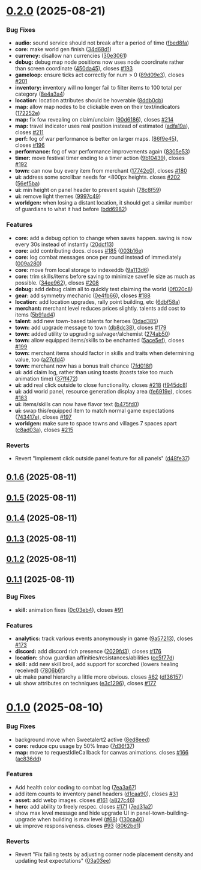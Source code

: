 # [0.2.0](https://github.com/felfhenor/glowrift-duskhall/compare/v0.1.6...v0.2.0) (2025-08-21)


### Bug Fixes

* **audio:** sound service should not break after a period of time ([fbed8fa](https://github.com/felfhenor/glowrift-duskhall/commit/fbed8fa31cbb16a7a7c20176ef186127030c5d34))
* **core:** make world gen finish ([34d68d1](https://github.com/felfhenor/glowrift-duskhall/commit/34d68d153f286234e8f31fc1f2ca33d12eb9cfbb))
* **currency:** disallow nan currencies ([30e3061](https://github.com/felfhenor/glowrift-duskhall/commit/30e30619280aecb31249ed38b494336276cf271f))
* **debug:** debug map node positions now uses node coordinate rather than screen coordinate ([450da45](https://github.com/felfhenor/glowrift-duskhall/commit/450da45b3039a1b370018b6012bd78f9105c5a47)), closes [#193](https://github.com/felfhenor/glowrift-duskhall/issues/193)
* **gameloop:** ensure ticks act correctly for num > 0 ([89d09e3](https://github.com/felfhenor/glowrift-duskhall/commit/89d09e349101cdaf0ea7210dc4aae798a2cf7875)), closes [#201](https://github.com/felfhenor/glowrift-duskhall/issues/201)
* **inventory:** inventory will no longer fail to filter items to 100 total per category ([8e4a3a4](https://github.com/felfhenor/glowrift-duskhall/commit/8e4a3a42dcf73969e2fe6ada33ab6e75b1b77e56))
* **location:** location attributes should be hoverable ([8ddb0cb](https://github.com/felfhenor/glowrift-duskhall/commit/8ddb0cb3d17fdc597c8bd6e4f7e8b3fa84e253bf))
* **map:** allow map nodes to be clickable even on their text/indicators ([172252e](https://github.com/felfhenor/glowrift-duskhall/commit/172252e6a3677a5db4437d4b3ea09804a9a4402d))
* **map:** fix fow revealing on claim/unclaim ([90d6186](https://github.com/felfhenor/glowrift-duskhall/commit/90d61867b7f99cde960e44abd85c382e750615d0)), closes [#214](https://github.com/felfhenor/glowrift-duskhall/issues/214)
* **map:** travel indicator uses real position instead of estimated ([adfa19a](https://github.com/felfhenor/glowrift-duskhall/commit/adfa19a24f9b8059b64cbc83125f560927db3ebb)), closes [#211](https://github.com/felfhenor/glowrift-duskhall/issues/211)
* **perf:** fog of war performance is better on larger maps. ([86f9e45](https://github.com/felfhenor/glowrift-duskhall/commit/86f9e455706ff469120e7fa417db085c54c26625)), closes [#196](https://github.com/felfhenor/glowrift-duskhall/issues/196)
* **performance:** fog of war performance improvements again ([8305e53](https://github.com/felfhenor/glowrift-duskhall/commit/8305e533c14d67bf07abc768e0d47bf7bf394e75))
* **timer:** move festival timer ending to a timer action ([9b10439](https://github.com/felfhenor/glowrift-duskhall/commit/9b10439f8a99cae57befcc16744c74696ac151ca)), closes [#192](https://github.com/felfhenor/glowrift-duskhall/issues/192)
* **town:** can now buy every item from merchant ([17742c0](https://github.com/felfhenor/glowrift-duskhall/commit/17742c0fe739f1348c6f370fbe896dffeeb18f23)), closes [#180](https://github.com/felfhenor/glowrift-duskhall/issues/180)
* **ui:** address some scrollbar needs for <800px heights. closes [#202](https://github.com/felfhenor/glowrift-duskhall/issues/202) ([56ef5ba](https://github.com/felfhenor/glowrift-duskhall/commit/56ef5ba52dd023b197b4c8081ee6bc3261029e58))
* **ui:** min height on panel header to prevent squish ([78c8f59](https://github.com/felfhenor/glowrift-duskhall/commit/78c8f59e3a6c5f9fcb3fcc6a8d7500d3245ced37))
* **ui:** remove light themes ([9997c49](https://github.com/felfhenor/glowrift-duskhall/commit/9997c49b0bf7ed701dd0164071a2e2c3d8164883))
* **worldgen:** when losing a distant location, it should get a similar number of guardians to what it had before ([bdd6982](https://github.com/felfhenor/glowrift-duskhall/commit/bdd6982f6af685c2435937c952b85ef8fb5292aa))


### Features

* **core:** add a debug option to change when saves happen. saving is now every 30s instead of instantly ([20dcf13](https://github.com/felfhenor/glowrift-duskhall/commit/20dcf13879c1b83dfc4b4fff5f4cf63a03cd99a5))
* **core:** add contributing docs. closes [#185](https://github.com/felfhenor/glowrift-duskhall/issues/185) ([003b16e](https://github.com/felfhenor/glowrift-duskhall/commit/003b16e34f36f2cad748f3211d0a3e6973d8f195))
* **core:** log combat messages once per round instead of immediately ([009a280](https://github.com/felfhenor/glowrift-duskhall/commit/009a280d402f45bf4e124f07b353525c77ba8a77))
* **core:** move from local storage to indexeddb ([9a113d6](https://github.com/felfhenor/glowrift-duskhall/commit/9a113d6e51f2215b56c5aa1b327d66208a00962d))
* **core:** trim skills/items before saving to minimize savefile size as much as possible. ([34ee962](https://github.com/felfhenor/glowrift-duskhall/commit/34ee9629001bba873441e3fc81fc812d4c0402ca)), closes [#208](https://github.com/felfhenor/glowrift-duskhall/issues/208)
* **debug:** add debug claim all to quickly test claiming the world ([0f020c8](https://github.com/felfhenor/glowrift-duskhall/commit/0f020c80c19ab0de7b92ca2a325289ba375a0a41))
* **gear:** add symmetry mechanic ([0e4fb66](https://github.com/felfhenor/glowrift-duskhall/commit/0e4fb663c045413d847c95f0397eae8836399c03)), closes [#188](https://github.com/felfhenor/glowrift-duskhall/issues/188)
* **location:** add location upgrades, rally point building, etc ([6dbf58a](https://github.com/felfhenor/glowrift-duskhall/commit/6dbf58a3c87ccbc2aa4d313d8d710f28901d03e5))
* **merchant:** merchant level reduces prices slightly. talents add cost to items ([5b91ad4](https://github.com/felfhenor/glowrift-duskhall/commit/5b91ad46d98f236ef8f754432c42ab16710a178c))
* **talent:** add new town-based talents for heroes ([0dad385](https://github.com/felfhenor/glowrift-duskhall/commit/0dad3857c9528804f33ee7f4b2dcef0576651af6))
* **town:** add upgrade message to town ([db8dc38](https://github.com/felfhenor/glowrift-duskhall/commit/db8dc38ae17281c03f2ade6a931bb8a151646119)), closes [#179](https://github.com/felfhenor/glowrift-duskhall/issues/179)
* **town:** added utility to upgrading salvager/alchemist ([274ab50](https://github.com/felfhenor/glowrift-duskhall/commit/274ab501862d9f896dbb7ebc4ea31f81ee6bfaf3))
* **town:** allow equipped items/skills to be enchanted ([5ace5ef](https://github.com/felfhenor/glowrift-duskhall/commit/5ace5eff83f7cbe591e124cb33bbf3f585100e2f)), closes [#199](https://github.com/felfhenor/glowrift-duskhall/issues/199)
* **town:** merchant items should factor in skills and traits when determining value, too ([a27cfd4](https://github.com/felfhenor/glowrift-duskhall/commit/a27cfd4d46a991ad47fee3d58d94d5479a720b7a))
* **town:** merchant now has a bonus trait chance ([7fd018f](https://github.com/felfhenor/glowrift-duskhall/commit/7fd018fdf3dd3ce525050156e70dd0699f146ec7))
* **ui:** add claim log, rather than using toasts (toasts take too much animation time) ([37ff472](https://github.com/felfhenor/glowrift-duskhall/commit/37ff4723a005ea5eae28b6972e5f032fd7154dbe))
* **ui:** add real click outside to close functionality. closes [#218](https://github.com/felfhenor/glowrift-duskhall/issues/218) ([f945dc8](https://github.com/felfhenor/glowrift-duskhall/commit/f945dc87ae5e77f6c6c66af0989a347957b62253))
* **ui:** add world panel, resource generation display area ([fe6919e](https://github.com/felfhenor/glowrift-duskhall/commit/fe6919ea42d320bb57398915810d01220633e403)), closes [#183](https://github.com/felfhenor/glowrift-duskhall/issues/183)
* **ui:** items/skills can now have flavor text ([b475fd0](https://github.com/felfhenor/glowrift-duskhall/commit/b475fd05507ca2043702a45fd7f8900da2e869ea))
* **ui:** swap this/equipped item to match normal game expectations ([743417e](https://github.com/felfhenor/glowrift-duskhall/commit/743417e787965fee335986ca8589470f2ae0a491)), closes [#197](https://github.com/felfhenor/glowrift-duskhall/issues/197)
* **worldgen:** make sure to space towns and villages 7 spaces apart ([c8ad03a](https://github.com/felfhenor/glowrift-duskhall/commit/c8ad03a939b55b5eb2dd6770b5b97d6e88113d91)), closes [#215](https://github.com/felfhenor/glowrift-duskhall/issues/215)


### Reverts

* Revert "Implement click outside panel feature for all panels" ([d48fe37](https://github.com/felfhenor/glowrift-duskhall/commit/d48fe3785d299499c0a4a288326bf09a1b242f8c))



## [0.1.6](https://github.com/felfhenor/glowrift-duskhall/compare/v0.1.5...v0.1.6) (2025-08-11)



## [0.1.5](https://github.com/felfhenor/glowrift-duskhall/compare/v0.1.4...v0.1.5) (2025-08-11)



## [0.1.4](https://github.com/felfhenor/glowrift-duskhall/compare/v0.1.3...v0.1.4) (2025-08-11)



## [0.1.3](https://github.com/felfhenor/glowrift-duskhall/compare/v0.1.2...v0.1.3) (2025-08-11)



## [0.1.2](https://github.com/felfhenor/glowrift-duskhall/compare/v0.1.1...v0.1.2) (2025-08-11)



## [0.1.1](https://github.com/felfhenor/glowrift-duskhall/compare/v0.1.0...v0.1.1) (2025-08-11)


### Bug Fixes

* **skill:** animation fixes ([0c03eb4](https://github.com/felfhenor/glowrift-duskhall/commit/0c03eb48788395f48c8000ffb8fd59a9a65b10b8)), closes [#91](https://github.com/felfhenor/glowrift-duskhall/issues/91)


### Features

* **analytics:** track various events anonymously in game ([9a57213](https://github.com/felfhenor/glowrift-duskhall/commit/9a572135eb97bc527b373a2c59d71453a610a174)), closes [#173](https://github.com/felfhenor/glowrift-duskhall/issues/173)
* **discord:** add discord rich presence ([2029fd3](https://github.com/felfhenor/glowrift-duskhall/commit/2029fd333293f753bcd20d4fb98cc0b91bb6583f)), closes [#176](https://github.com/felfhenor/glowrift-duskhall/issues/176)
* **location:** show guardian affinities/resistances/abilities ([cc5f77d](https://github.com/felfhenor/glowrift-duskhall/commit/cc5f77d9cf938de75ee29d2facbc9605f083d480))
* **skill:** add new skill broil, add support for scorched (lowers healing received) ([7806b6f](https://github.com/felfhenor/glowrift-duskhall/commit/7806b6fd5663b21095cf274371ff254c28321bb6))
* **ui:** make panel hierarchy a little more obvious. closes [#62](https://github.com/felfhenor/glowrift-duskhall/issues/62) ([df36157](https://github.com/felfhenor/glowrift-duskhall/commit/df36157c62be0ce3d4d4187bfef255224a8f61f6))
* **ui:** show attributes on techniques ([e3c1296](https://github.com/felfhenor/glowrift-duskhall/commit/e3c12961aa461b86ad8dbb190ee6a3bb06b937ba)), closes [#177](https://github.com/felfhenor/glowrift-duskhall/issues/177)



# [0.1.0](https://github.com/felfhenor/glowrift-duskhall/compare/d1caa904fc60439543b6866269c9076f4cc91ea3...v0.1.0) (2025-08-10)


### Bug Fixes

* background move when Sweetalert2 active ([8ed8eed](https://github.com/felfhenor/glowrift-duskhall/commit/8ed8eed71f44849107983161682227b2b7c8612c))
* **core:** reduce cpu usage by 50% lmao ([7d36f37](https://github.com/felfhenor/glowrift-duskhall/commit/7d36f37fabf937de2b3707d13e95609e85c02a91))
* **map:** move to requestIdleCallback for canvas animations. closes [#166](https://github.com/felfhenor/glowrift-duskhall/issues/166) ([ac836dd](https://github.com/felfhenor/glowrift-duskhall/commit/ac836dd6ee88dab59c47f2f0ffa54a54655614ef))


### Features

* Add health color coding to combat log ([7ea3a67](https://github.com/felfhenor/glowrift-duskhall/commit/7ea3a67932a818b2c8840d7fcd2758948cb84a19))
* add item counts to inventory panel headers ([d1caa90](https://github.com/felfhenor/glowrift-duskhall/commit/d1caa904fc60439543b6866269c9076f4cc91ea3)), closes [#31](https://github.com/felfhenor/glowrift-duskhall/issues/31)
* **asset:** add webp images. closes [#161](https://github.com/felfhenor/glowrift-duskhall/issues/161) ([a827c46](https://github.com/felfhenor/glowrift-duskhall/commit/a827c46ff98b706fe69e791248a82f3e609f706b))
* **hero:** add ability to freely respec. closes [#171](https://github.com/felfhenor/glowrift-duskhall/issues/171) ([7ed31a2](https://github.com/felfhenor/glowrift-duskhall/commit/7ed31a2108d159a47742061df35bd4dbebec8a5e))
* show max level message and hide upgrade UI in panel-town-building-upgrade when building is max level ([#68](https://github.com/felfhenor/glowrift-duskhall/issues/68)) ([130ca40](https://github.com/felfhenor/glowrift-duskhall/commit/130ca40fc93267a1ac02e8da1d0e129bfe144a88))
* **ui:** improve responsiveness. closes [#93](https://github.com/felfhenor/glowrift-duskhall/issues/93) ([8062bd1](https://github.com/felfhenor/glowrift-duskhall/commit/8062bd135fef37756a197368127a17f58f1d443d))


### Reverts

* Revert "Fix failing tests by adjusting corner node placement density and updating test expectations" ([03a03ee](https://github.com/felfhenor/glowrift-duskhall/commit/03a03eeae7cfe02f5d7f0fd5c79e4dd6d2b5e272))



